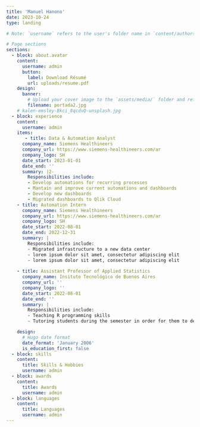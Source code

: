 ```yaml
---
title: 'Manuel Hanono'
date: 2023-10-24
type: landing

# Note: `username` refers to the user's folder name in `content/authors/`

# Page sections
sections:
  - block: about.avatar
    content:
      username: admin
      button:
        label: Download Résumé
        url: uploads/resume.pdf
    design:
      banner:
        # Upload your cover image to the `assets/media/` folder and reference it here
        filename: portada2.jpg
    # kalen-emsley-Bkci_8qcdvQ-unsplash.jpg
  - block: experience
    content:
      username: admin
    items:
       - title: Data & Automation Analyst
      company_name: Siemens Healthineers
      company_url: https://www.siemens-healthineers.com/ar
      company_logo: SH
      date_start: 2023-01-01
      date_end: ''
      summary: |2-
        Responsibilities include:
        - Develop automations for recurring processes
        - Mantain and improve current automations and dashboards
        - Develop new dashboards
        - Migrated dashboards to Qlik Cloud
    - title: Automation Intern
      company_name: Siemens Healthineers
      company_url: https://www.siemens-healthineers.com/ar
      company_logo: SH
      date_start: 2022-08-01
      date_end: 2022-12-31
      summary: |
        Responsibilities include:
        - Migrated infrastructure to a new data center
        - lorem ipsum dolor sit amet, consectetur adipiscing elit
        - lorem ipsum dolor sit amet, consectetur adipiscing elit
  
    - title: Assistant Professor of Applied Statistics
      company_name: Insituto Tecnológico de Buenos Aires
      company_url: ''
      company_logo: ''
      date_start: 2022-08-01
      date_end: ''
      summary: |
        Responsibilities include:
        - Teaching R programming skills
        - Tutoring students during the semester in order for them to develop an applied statistics project

    design:
      # Hugo date format
      date_format: 'January 2006'
      is_education_first: false
  - block: skills
    content:
      title: Skills & Hobbies
      username: admin
  - block: awards
    content:
      title: Awards
      username: admin
  - block: languages
    content:
      title: Languages
      username: admin
---
```

